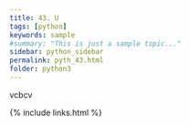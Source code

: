 ```yaml
---
title: 43. U
tags: [python]
keywords: sample
#summary: "This is just a sample topic..."
sidebar: python_sidebar
permalink: pyth_43.html
folder: python3
---
```

vcbcv 


{% include links.html %}
